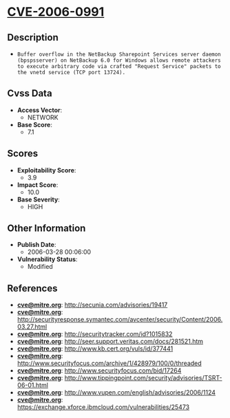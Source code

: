 
# [CVE-2006-0991](https://cve.mitre.org/cgi-bin/cvename.cgi?name=CVE-2006-0991)

## Description

- `Buffer overflow in the NetBackup Sharepoint Services server daemon (bpspsserver) on NetBackup 6.0 for Windows allows remote attackers to execute arbitrary code via crafted "Request Service" packets to the vnetd service (TCP port 13724).`

## Cvss Data

- **Access Vector**:
  - NETWORK
- **Base Score**:
  - 7.1

## Scores

- **Exploitability Score**:
  - 3.9
- **Impact Score**:
  - 10.0
- **Base Severity**:
  - HIGH

## Other Information

- **Publish Date**:
  - 2006-03-28 00:06:00
- **Vulnerability Status**:
  - Modified

## References

- **cve@mitre.org**: http://secunia.com/advisories/19417
- **cve@mitre.org**: http://securityresponse.symantec.com/avcenter/security/Content/2006.03.27.html
- **cve@mitre.org**: http://securitytracker.com/id?1015832
- **cve@mitre.org**: http://seer.support.veritas.com/docs/281521.htm
- **cve@mitre.org**: http://www.kb.cert.org/vuls/id/377441
- **cve@mitre.org**: http://www.securityfocus.com/archive/1/428979/100/0/threaded
- **cve@mitre.org**: http://www.securityfocus.com/bid/17264
- **cve@mitre.org**: http://www.tippingpoint.com/security/advisories/TSRT-06-01.html
- **cve@mitre.org**: http://www.vupen.com/english/advisories/2006/1124
- **cve@mitre.org**: https://exchange.xforce.ibmcloud.com/vulnerabilities/25473
